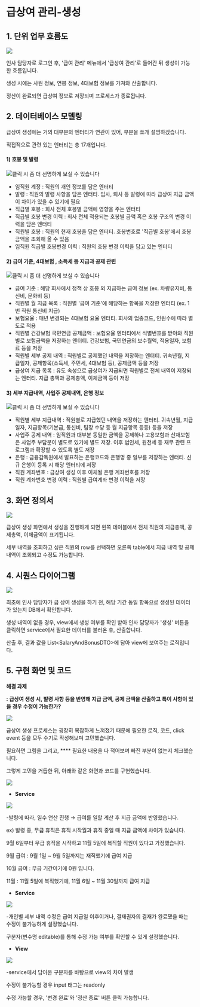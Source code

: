 # 급상여 관리-생성

## 1. 단위 업무 흐름도

![](<../../../.gitbook/assets/image (35).png>)

인사 담당자로 로그인 후, '급여 관리' 메뉴에서 '급상여 관리'로 들어간 뒤 생성이 가능한 흐름입니다.

생성 시에는 사원 정보, 연봉 정보, 4대보험 정보를 가져와 산출합니다.

정산이 완료되면 급상여 정보로 저장되며 프로세스가 종료됩니다.

## 2. 데이터베이스 모델링

급상여 생성에는 거의 대부분의 엔터티가 연관이 있어, 부분을 쪼개 설명하겠습니다.

직접적으로 관련 있는 엔터티는 총 17개입니다.

#### 1) 호봉 및 발령

![클릭 시 좀 더 선명하게 보실 수 있습니다](<../../../.gitbook/assets/image (22).png>)

* 임직원 계정 : 직원의 개인 정보를 담은 엔터티
* 발령 : 직원의 발령 사항을 담은 엔터티. 입사, 퇴사 등 발령에 따라 급상여 지급 금액이 차이가 있을 수 있기에 필요
* 직급별 호봉 : 회사 전체 호봉별 금액에 영향을 주는 엔터티
* 직급별 호봉 변경 이력 : 회사 전체 적용되는 호봉별 금액 혹은 호봉 구조의 변경 이력을 담은 엔터티
* 직원별 호봉 : 직원의 현재 호봉을 담은 엔터티. 호봉번호로 '직급별 호봉'에서 호봉금액을 조회해 올 수 있음
* 임직원 직급별 호봉변경 이력 : 직원의 호봉 변경 이력을 담고 있는 엔터티



#### 2) 급여 기준, 4대보험 , 소득세 등 지급과 공제 관련

![클릭 시 좀 더 선명하게 보실 수 있습니다](<../../../.gitbook/assets/image (58).png>)

* 급여 기준 : 해당 회사에서 정책 상 호봉 외 지급하는 급여 정보 (ex. 차량유지비, 통신비, 문화비 등)
* 직원별 월 지급 목록 :  직원별 '급여 기준'에 해당하는 항목을 저장한 엔터티 (ex. 1번 직원 통신비 지급)
* 보험요율 : 매년 변경되는 4대보험 요율 엔터티. 회사의 업종코드, 인원수에 따라 별도로 적용
* 직원별 건강보험 국민연금 공제금액 : 보험요율 엔터티에서 식별번호를 받아와 직원별로 보험금액을 저장하는 엔터티. 건강보험, 국민연금의 보수월액, 적용일자, 보험료 등을 저장
* 직원별 세부 공제 내역 : 직원별로 공제했던 내역을 저장하는 엔터티. 귀속년월, 지급일자, 공제항목(소득세, 주민세, 4대보험 등), 공제금액 등을 저장
* 급상여 지급 목록 : 유도 속성으로 급상여가 지급되면 직원별로 전체 내역이 저장되는 엔터티. 지급 총액과 공제총액, 이체금액 등이 저장



#### 3) 세부 지급내역, 사업주 공제내역, 은행 정보&#x20;

![클릭 시 좀 더 선명하게 보실 수 있습니다](<../../../.gitbook/assets/image (49).png>)

* 직원별 세부 지급내역 : 직원별로 지급했던 내역을 저장하는 엔터티. 귀속년월, 지급일자, 지급항목(기본급, 통신비, 팀장 수당 등 월 지급항목 등등) 등을 저장
* 사업주 공제 내역 : 임직원과 대부분 동일한 금액을 공제하나 고용보험과 산재보험은 사업주 부담분이 별도로 있기에 별도 저장. 이후 법인세, 원천세 등 재무 관련 프로그램과 확장할 수 있도록 별도 저장
* 은행 : 금융감독원에서 발표하는 은행코드와 은행명 중 일부를 저장하는 엔터티. 신규 은행이 등록 시 해당 엔터티에 저장
* 직원 계좌번호 : 급상여 생성 이후 이체될 은행 계좌번호를 저장
* 직원 계좌번호 변경 이력 : 직원별 급여계좌 변경 이력을 저장

## 3. 화면 정의서

![](../../../.gitbook/assets/급상여생성.png)

급상여 생성 화면에서 생성을 진행하게 되면 왼쪽 테이블에서 전체 직원의 지급총액, 공제총액, 이체금액이 표기됩니다.

세부 내역을 조회하고 싶은 직원의 row를 선택하면 오른쪽 table에서 지급 내역 및 공제 내역이 조회되고 수정도 가능합니다.

## 4. 시퀀스 다이어그램

![](<../../../.gitbook/assets/image (53).png>)

최초에 인사 담당자가 급 상여 생성을 하기 전, 해당 기간 동일 항목으로 생성된 데이터가 있는지 DB에서 확인합니다.

생성 내역이 없을 경우, view에서 생성 여부를 확인 받아 인사 담당자가 '생성' 버튼을 클릭하면 service에서 필요한 데이터를 불러온 후, 산출합니다.

산출 후, 결과 값을 List\<SalaryAndBonusDTO>에 담아 view에 보여주는 로직입니다. &#x20;

## 5. 구현 화면 및 코드

**해결 과제**&#x20;

**: 급상여 생성 시, 발령 사항 등을 반영해 지급 금액, 공제 금액을 산출하고 특이 사항이 있을 경우 수정이 가능한가?**

![](<../../../.gitbook/assets/image (11) (1).png>)

급상여 생성 프로세스는 굉장히 복잡하게 느껴졌기 때문에 필요한 로직, 코드, click event 등을 모두 수기로 작성해보며 고민했습니다.&#x20;

필요하면 그림을 그리고, **** 필요한 내용을 다 적어보며 빠진 부분이 없는지 체크했습니다.



그렇게 고민을 거듭한 뒤, 아래와 같은 화면과 코드를 구현했습니다.

![](<../../../.gitbook/assets/image (49) (1).png>)

* **Service**

![](<../../../.gitbook/assets/image (20).png>)

\-발령에 따라, 일수 연산 진행 → 급여를 일할 계산 후 지급 금액에 반영했습니다.

ex) 발령 중, 무급 휴직은 휴직 시작월과 휴직 중일 때 지급 금액에 차이가 있습니다.

9월 6일부터 무급 휴직을 시작하고 11월 5일에 복직할 직원이 있다고 가정했습니다.

9월 급여 : 9월 1일 \~ 9월 5일까지는 재직했기에 급여 지급

10월 급여 : 무급 기간이기에 0원 입니다.

11월 : 11월 5일에 복직했기에, 11월 6일 \~ 11월 30일까지 급여 지급

* **Service**

![](<../../../.gitbook/assets/image (51) (1).png>)

\-개인별 세부 내역 수정은 급여 지급일 이후이거나, 결재권자의 결재가 완료됐을 때는 수정이 불가능하게 설정했습니다.

구분자(변수명 editable)를 통해 수정 가능 여부를 확인할 수 있게 설정했습니다.

* **View**

![](<../../../.gitbook/assets/image (45) (1).png>)

\-service에서 담아온 구분자를 바탕으로 view의 차이 발생&#x20;

수정이 불가능할 경우 input 태그는 readonly

수정 가능할 경우, '변경 완료'와 '정산 종료' 버튼 클릭 가능합니다.
